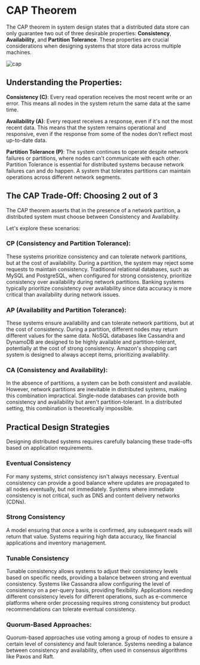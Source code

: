 # CAP Theorem

The CAP theorem in system design states that a distributed data store can only guarantee two out of three desirable properties: **Consistency**, **Availability**, and **Partition Tolerance**. These properties are crucial considerations when designing systems that store data across multiple machines. 

![cap](https://github.com/user-attachments/assets/470e3d86-0265-4ade-bc42-5fdc588d82e8)

## Understanding the Properties:

**Consistency (C)**: Every read operation receives the most recent write or an error. This means all nodes in the system return the same data at the same time.

**Availability (A)**: Every request receives a response, even if it's not the most recent data. This means that the system remains operational and responsive, even if the response from some of the nodes don’t reflect most up-to-date data.

**Partition Tolerance (P)**: The system continues to operate despite network failures or partitions, where nodes can't communicate with each other. Partition Tolerance is essential for distributed systems because network failures can and do happen. A system that tolerates partitions can maintain operations across different network segments.

## The CAP Trade-Off: Choosing 2 out of 3

The CAP theorem asserts that in the presence of a network partition, a distributed system must choose between Consistency and Availability.

Let's explore these scenarios:

### CP (Consistency and Partition Tolerance):

These systems prioritize consistency and can tolerate network partitions, but at the cost of availability. During a partition, the system may reject some requests to maintain consistency. Traditional relational databases, such as MySQL and PostgreSQL, when configured for strong consistency, prioritize consistency over availability during network partitions. Banking systems typically prioritize consistency over availability since data accuracy is more critical than availability during network issues.

### AP (Availability and Partition Tolerance):

These systems ensure availability and can tolerate network partitions, but at the cost of consistency. During a partition, different nodes may return different values for the same data. NoSQL databases like Cassandra and DynamoDB are designed to be highly available and partition-tolerant, potentially at the cost of strong consistency. Amazon's shopping cart system is designed to always accept items, prioritizing availability.

### CA (Consistency and Availability):

In the absence of partitions, a system can be both consistent and available. However, network partitions are inevitable in distributed systems, making this combination impractical. Single-node databases can provide both consistency and availability but aren't partition-tolerant. In a distributed setting, this combination is theoretically impossible.

## Practical Design Strategies

Designing distributed systems requires carefully balancing these trade-offs based on application requirements. 

### Eventual Consistency

For many systems, strict consistency isn't always necessary. Eventual consistency can provide a good balance where updates are propagated to all nodes eventually, but not immediately. Systems where immediate consistency is not critical, such as DNS and content delivery networks (CDNs).

### Strong Consistency

A model ensuring that once a write is confirmed, any subsequent reads will return that value. Systems requiring high data accuracy, like financial applications and inventory management.

### Tunable Consistency

Tunable consistency allows systems to adjust their consistency levels based on specific needs, providing a balance between strong and eventual consistency. Systems like Cassandra allow configuring the level of consistency on a per-query basis, providing flexibility. Applications needing different consistency levels for different operations, such as e-commerce platforms where order processing requires strong consistency but product recommendations can tolerate eventual consistency.

### Quorum-Based Approaches:

Quorum-based approaches use voting among a group of nodes to ensure a certain level of consistency and fault tolerance. Systems needing a balance between consistency and availability, often used in consensus algorithms like Paxos and Raft.









